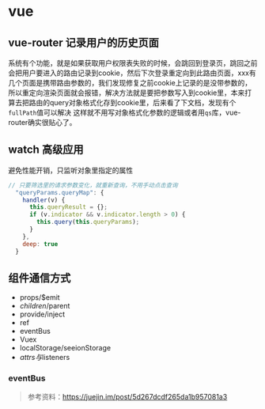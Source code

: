 # vue

## vue-router 记录用户的历史页面

系统有个功能，就是如果获取用户权限表失败的时候，会跳回到登录页，跳回之前会把用户要进入的路由记录到cookie，然后下次登录重定向到此路由页面，xxx有几个页面是携带路由参数的，我们发现修复之前cookie上记录的是没带参数的，所以重定向渲染页面就会报错，解决方法就是要把参数写入到cookie里，本来打算去把路由的query对象格式化存到cookie里，后来看了下文档，发现有个`fullPath`值可以解决
这样就不用写对象格式化参数的逻辑或者用`qs`库，vue-router确实很贴心了。

## watch 高级应用

避免性能开销，只监听对象里指定的属性
```js
// 只要筛选里的请求参数变化，就重新查询，不用手动点击查询
  "queryParams.queryMap": {
    handler(v) {
      this.queryResult = {};
      if (v.indicator && v.indicator.length > 0) {
        this.query(this.queryParams);
      }
    },
    deep: true
  }
```

## 组件通信方式

- props/$emit
- $children/$parent
- provide/inject
- ref
- eventBus
- Vuex
- localStorage/seeionStorage
- $attrs与$listeners

### eventBus


> 参考资料：https://juejin.im/post/5d267dcdf265da1b957081a3
